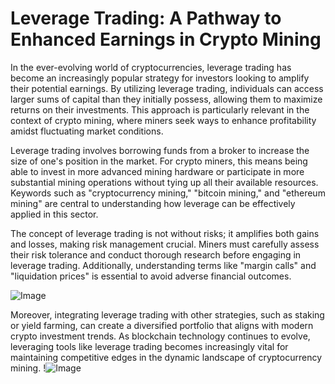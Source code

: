 # Leverage Trading: A Pathway to Enhanced Earnings in Crypto Mining

In the ever-evolving world of cryptocurrencies, leverage trading has become an increasingly popular strategy for investors looking to amplify their potential earnings. By utilizing leverage trading, individuals can access larger sums of capital than they initially possess, allowing them to maximize returns on their investments. This approach is particularly relevant in the context of crypto mining, where miners seek ways to enhance profitability amidst fluctuating market conditions.

Leverage trading involves borrowing funds from a broker to increase the size of one's position in the market. For crypto miners, this means being able to invest in more advanced mining hardware or participate in more substantial mining operations without tying up all their available resources. Keywords such as "cryptocurrency mining," "bitcoin mining," and "ethereum mining" are central to understanding how leverage can be effectively applied in this sector.

The concept of leverage trading is not without risks; it amplifies both gains and losses, making risk management crucial. Miners must carefully assess their risk tolerance and conduct thorough research before engaging in leverage trading. Additionally, understanding terms like "margin calls" and "liquidation prices" is essential to avoid adverse financial outcomes.

![Image](https://github.com/user-attachments/assets/3be06921-4469-491d-bd37-5f14c53422b7)

Moreover, integrating leverage trading with other strategies, such as staking or yield farming, can create a diversified portfolio that aligns with modern crypto investment trends. As blockchain technology continues to evolve, leveraging tools like leverage trading becomes increasingly vital for maintaining competitive edges in the dynamic landscape of cryptocurrency mining. !![Image](https://github.com/user-attachments/assets/3be06921-4469-491d-bd37-5f14c53422b7)